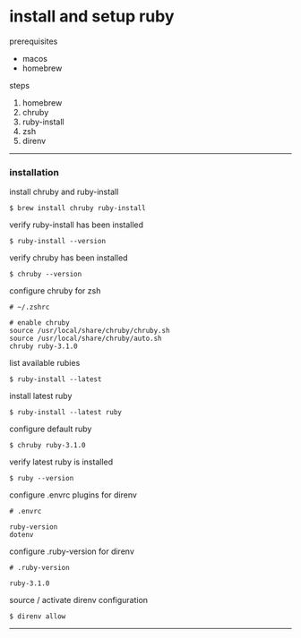 # install and setup ruby

prerequisites

- macos
- homebrew

steps

1. homebrew
2. chruby
3. ruby-install
4. zsh
5. direnv

---

### installation

install chruby and ruby-install

```shell
$ brew install chruby ruby-install
```

verify ruby-install has been installed

```shell
$ ruby-install --version
```

verify chruby has been installed

```shell
$ chruby --version
```

configure chruby for zsh

```shell
# ~/.zshrc

# enable chruby
source /usr/local/share/chruby/chruby.sh
source /usr/local/share/chruby/auto.sh
chruby ruby-3.1.0

```

list available rubies

```shell
$ ruby-install --latest
```

install latest ruby

```shell
$ ruby-install --latest ruby
```

configure default ruby

```shell
$ chruby ruby-3.1.0
```

verify latest ruby is installed

```shell
$ ruby --version
```

configure .envrc plugins for direnv

```shell
# .envrc

ruby-version
dotenv
```

configure .ruby-version for direnv

```shell
# .ruby-version

ruby-3.1.0
```

source / activate direnv configuration

```shell
$ direnv allow
```

---
